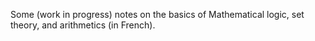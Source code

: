 Some (work in progress) notes on the basics of Mathematical logic, set theory, and arithmetics (in French). 
